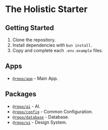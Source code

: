 # The Holistic Starter

## Getting Started

1. Clone the repository.
1. Install dependencies with `bun install`.
1. Copy and complete each `.env.example` files.

## Apps

- [`@repo/app`](apps/app/readme.md) - Main App.

## Packages

- [`@repo/ai`](packages/ai/readme.md) - AI.
- [`@repo/config`](packages/config/readme.md) - Common Configuration.
- [`@repo/database`](packages/database/readme.md) - Database.
- [`@repo/ui`](packages/ui/readme.md) - Design System.
